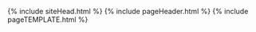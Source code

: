 {% include siteHead.html %}
{% include pageHeader.html %}
{% include pageTEMPLATE.html %}

<script type="text/javascript" src="../script/victorScripts/recentposts.js"></script>
<script type="text/javascript" src="../script/victorScripts/dropDownMenu.js"></script>
<script src="https://kit.fontawesome.com/4c38acae5e.js" crossorigin="anonymous"></script>